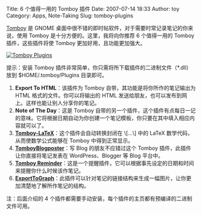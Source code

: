 Title: 6 个值得一用的 Tomboy 插件
Date: 2007-07-14 18:33
Author: toy
Category: Apps, Note-Taking
Slug: tomboy-plugins

[Tomboy](http://linuxtoy.org/archives/tomboy.html) 是 GNOME
桌面中很不错的即时帖软件，对于需要时常记录笔记的你来说，使用 Tomboy
是十分方便的。这里，我将向你推荐 6 个值得一用的 Tomboy
插件，这些插件将使 Tomboy 更加好用，且功能更加强大。

[![Tomboy
Plugins](http://i.linuxtoy.org/i/2007/07/tomboy-plugins_s.jpg)](http://i.linuxtoy.org/i/2007/07/tomboy-plugins.jpg)

提示：安装 Tomboy
插件非常简单，你只需将所下载插件的二进制文件（*.dll）放到
$HOME/.tomboy/Plugins 目录即可。

1.  **Export To HTML**：该插件为 Tomboy
    自带，其功能是将你所作的笔记输出为 HTML 格式的文件。你可以将输出的
    HTML 发送给朋友，也可以发布到网上。这样也能让别人分享你的笔记。
2.  **Note of The Day**：这是 Tomboy
    自带的另一个插件，这个插件有点每日一记的意味。它将根据日期自动为你创建一个笔记模板，你只要在其中填入相应内容就可以了。
3.  **[Tomboy-LaTeX](http://www.reitwiessner.de/programs/tomboy-latex.html)**：这个插件会自动转换封闭在
    \\[...\\] 中的 LaTeX 数学代码，从而使数学公式能够在 Tomboy
    中得到正常显示。
4.  **[TomboyBlogposter](http://flukkost.nu/blog/tomboyblogposter)**：写
    Blog 的朋友不应错过这个 Tomboy 插件，此插件让你直接将笔记发表在
    WordPress、Blogger 等 Blog 平台中。
5.  **[Tomboy
    Reminder](http://raphael.slinckx.net/blog/projects/tomboy-reminder-plugin/)**：这是一个提醒插件，它可以根据事先设定的日期和时间来提醒你什么时候该作笔记。
6.  **[ExportToGraph](http://lauro.wordpress.com/2006/11/11/tomboy-exporttograph-plugin/)**：此插件可以针对笔记的链接结构来生成一幅图片，让你更加清楚地了解所作笔记的结构。

注：后面介绍的 4
个插件都需要手动安装，每个插件的主页都有预编译的二进制文件可用。
